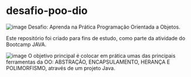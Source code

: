 # desafio-poo-dio

![image](https://user-images.githubusercontent.com/110746371/209344415-91dfa043-63d0-43cc-bf2b-eca3f9c6f85b.png)
Desafio: Aprenda na Prática Programação Orientada a Objetos.

Este repositório foi criado para fins de estudo, como parte da atividade do Bootcamp JAVA.

![image](https://user-images.githubusercontent.com/110746371/209343612-c09e1a92-2c3e-48b8-a541-0aa42eb25e92.png)
O objetivo principal é colocar em prática umas das principais ferramentas da OO: ABSTRAÇÃO, ENCAPSULAMENTO, HERANÇA E POLIMORFISMO, através de um projeto Java.

